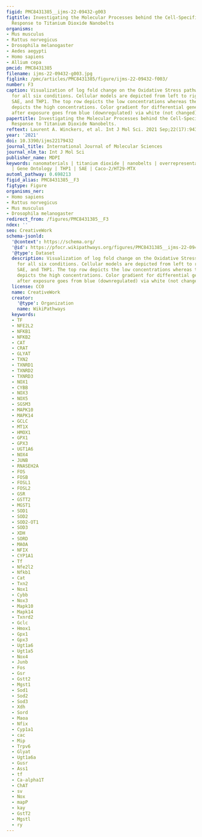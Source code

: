 ```yaml
---
figid: PMC8431385__ijms-22-09432-g003
figtitle: Investigating the Molecular Processes behind the Cell-Specific Toxicity
  Response to Titanium Dioxide Nanobelts
organisms:
- Mus musculus
- Rattus norvegicus
- Drosophila melanogaster
- Aedes aegypti
- Homo sapiens
- Allium cepa
pmcid: PMC8431385
filename: ijms-22-09432-g003.jpg
figlink: /pmc/articles/PMC8431385/figure/ijms-22-09432-f003/
number: F3
caption: Visualization of log fold change on the Oxidative Stress pathway (wikipathways:WP408)
  for all six conditions. Cellular models are depicted from left to right as Caco-2/HT29-MTX,
  SAE, and THP1. The top row depicts the low concentrations whereas the bottom row
  depicts the high concentrations. Color gradient for differential gene expression
  after exposure goes from blue (downregulated) via white (not changed) to red (upregulated).
papertitle: Investigating the Molecular Processes behind the Cell-Specific Toxicity
  Response to Titanium Dioxide Nanobelts.
reftext: Laurent A. Winckers, et al. Int J Mol Sci. 2021 Sep;22(17):9432.
year: '2021'
doi: 10.3390/ijms22179432
journal_title: International Journal of Molecular Sciences
journal_nlm_ta: Int J Mol Sci
publisher_name: MDPI
keywords: nanomaterials | titanium dioxide | nanobelts | overrepresentation analysis
  | Gene Ontology | THP1 | SAE | Caco-2/HT29-MTX
automl_pathway: 0.698213
figid_alias: PMC8431385__F3
figtype: Figure
organisms_ner:
- Homo sapiens
- Rattus norvegicus
- Mus musculus
- Drosophila melanogaster
redirect_from: /figures/PMC8431385__F3
ndex: ''
seo: CreativeWork
schema-jsonld:
  '@context': https://schema.org/
  '@id': https://pfocr.wikipathways.org/figures/PMC8431385__ijms-22-09432-g003.html
  '@type': Dataset
  description: Visualization of log fold change on the Oxidative Stress pathway (wikipathways:WP408)
    for all six conditions. Cellular models are depicted from left to right as Caco-2/HT29-MTX,
    SAE, and THP1. The top row depicts the low concentrations whereas the bottom row
    depicts the high concentrations. Color gradient for differential gene expression
    after exposure goes from blue (downregulated) via white (not changed) to red (upregulated).
  license: CC0
  name: CreativeWork
  creator:
    '@type': Organization
    name: WikiPathways
  keywords:
  - TF
  - NFE2L2
  - NFKB1
  - NFKB2
  - CAT
  - CRAT
  - GLYAT
  - TXN2
  - TXNRD1
  - TXNRD2
  - TXNRD3
  - NOX1
  - CYBB
  - NOX3
  - NOX5
  - SGSM3
  - MAPK10
  - MAPK14
  - GCLC
  - MT1X
  - HMOX1
  - GPX1
  - GPX3
  - UGT1A6
  - NOX4
  - JUNB
  - RNASEH2A
  - FOS
  - FOSB
  - FOSL1
  - FOSL2
  - GSR
  - GSTT2
  - MGST1
  - SOD1
  - SOD2
  - SOD2-OT1
  - SOD3
  - XDH
  - SORD
  - MAOA
  - NFIX
  - CYP1A1
  - Tf
  - Nfe2l2
  - Nfkb1
  - Cat
  - Txn2
  - Nox1
  - Cybb
  - Nox3
  - Mapk10
  - Mapk14
  - Txnrd2
  - Gclc
  - Hmox1
  - Gpx1
  - Gpx3
  - Ugt1a6
  - Ugt1a5
  - Nox4
  - Junb
  - Fos
  - Gsr
  - Gstt2
  - Mgst1
  - Sod1
  - Sod2
  - Sod3
  - Xdh
  - Sord
  - Maoa
  - Nfix
  - Cyp1a1
  - cac
  - Mip
  - Trpv6
  - Glyat
  - Ugt1a6a
  - Gusr
  - Ass1
  - tf
  - Ca-alpha1T
  - ChAT
  - sv
  - Nox
  - mapP
  - kay
  - GstT2
  - Mgstl
  - ry
---
```

